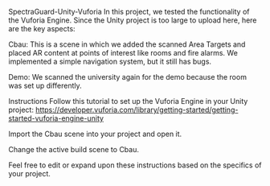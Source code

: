 SpectraGuard-Unity-Vuforia
In this project, we tested the functionality of the Vuforia Engine. Since the Unity project is too large to upload here, here are the key aspects:

Cbau:
This is a scene in which we added the scanned Area Targets and placed AR content at points of interest like rooms and fire alarms. We implemented a simple navigation system, but it still has bugs.

Demo:
We scanned the university again for the demo because the room was set up differently.

Instructions
Follow this tutorial to set up the Vuforia Engine in your Unity project:
https://developer.vuforia.com/library/getting-started/getting-started-vuforia-engine-unity

Import the Cbau scene into your project and open it.

Change the active build scene to Cbau.

Feel free to edit or expand upon these instructions based on the specifics of your project.






